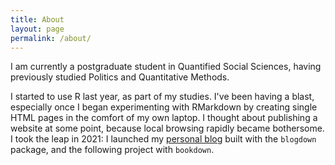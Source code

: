 ```yaml
---
title: About
layout: page
permalink: /about/
---
```


I am currently a postgraduate student in Quantified Social Sciences, having previously studied Politics and Quantitative Methods.

I started to use R last year, as part of my studies. I've been having a blast, especially once I began experimenting with RMarkdown by creating single HTML pages in the comfort of my own laptop. I thought about publishing a website at some point, because local browsing rapidly became bothersome. I took the leap in 2021: I launched my [personal blog](http://kanto.rbind.io) built with the `blogdown` package, and the following project with `bookdown`.
